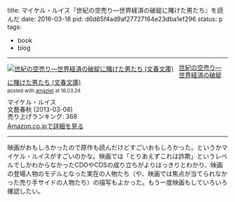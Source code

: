 title: マイケル・ルイス『世紀の空売り―世界経済の破綻に賭けた男たち』を読んだ
date: 2016-03-18
pid: d6d65f4ad9af27727164e23dba1ef296
status: p
tags:
- book
- blog
---

<div class="amazlet-box" style="margin-bottom:0px;"><div class="amazlet-image" style="float:left;margin:0px 12px 1px 0px;"><a href="http://www.amazon.co.jp/exec/obidos/ASIN/4167651866/dotimpact-22/ref=nosim/" name="amazletlink" target="_blank"><img src="http://ecx.images-amazon.com/images/I/510eOe3PF5L._SL160_.jpg" alt="世紀の空売り―世界経済の破綻に賭けた男たち (文春文庫)" style="border: none;" /></a></div><div class="amazlet-info" style="line-height:120%; margin-bottom: 10px"><div class="amazlet-name" style="margin-bottom:10px;line-height:120%"><a href="http://www.amazon.co.jp/exec/obidos/ASIN/4167651866/dotimpact-22/ref=nosim/" name="amazletlink" target="_blank">世紀の空売り―世界経済の破綻に賭けた男たち (文春文庫)</a><div class="amazlet-powered-date" style="font-size:80%;margin-top:5px;line-height:120%">posted with <a href="http://www.amazlet.com/" title="amazlet" target="_blank">amazlet</a> at 16.03.24</div></div><div class="amazlet-detail">マイケル・ルイス <br />文藝春秋 (2013-03-08)<br />売り上げランキング: 368<br /></div><div class="amazlet-sub-info" style="float: left;"><div class="amazlet-link" style="margin-top: 5px"><a href="http://www.amazon.co.jp/exec/obidos/ASIN/4167651866/dotimpact-22/ref=nosim/" name="amazletlink" target="_blank">Amazon.co.jpで詳細を見る</a></div></div></div><div class="amazlet-footer" style="clear: left"></div></div>

---- 

映画がおもしろかったので原作も読んだけどすごいおもしろかった。というかマイケル・ルイスがすごいのかな。映画では「とりあえずこれは詐欺」というレベルでしかわからなかったCDOやCDSの成り立ちがよりはっきりとわかり、映画の登場人物のモデルとなった実在の人物たち（や、映画では焦点が当てられなかった売り手サイドの人物たち）の描写もよかった。もう一度映画もしていろいろ確認したい。